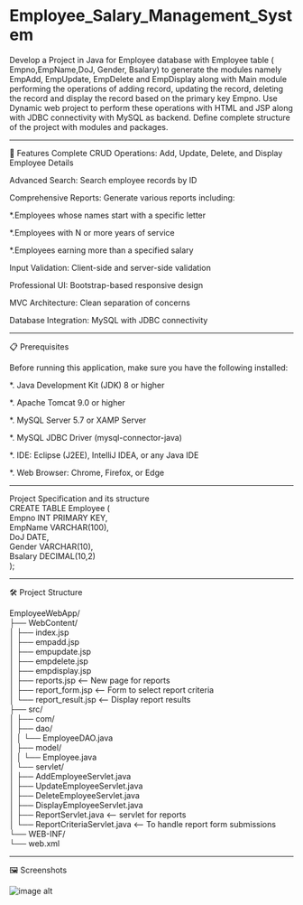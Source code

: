 # Employee_Salary_Management_System

Develop a Project in Java for Employee database with Employee table ( Empno,EmpName,DoJ, Gender, Bsalary) to generate the modules namely EmpAdd, EmpUpdate, EmpDelete and EmpDisplay along with Main module performing the operations of adding record, updating the record, deleting the record and display the record based on the primary key Empno. Use Dynamic web project to perform these operations with HTML and JSP along with JDBC
connectivity with MySQL as backend. Define complete structure of the project with modules and packages.

---------------------------------------------------------------------------------------------------------------------------------------------------------------------------------------------------------------------

🚀 Features
Complete CRUD Operations: Add, Update, Delete, and Display Employee Details                                  

Advanced Search: Search employee records by ID

Comprehensive Reports: Generate various reports including:

  *.Employees whose names start with a specific letter
  
  *.Employees with N or more years of service
  
  *.Employees earning more than a specified salary
  
Input Validation: Client-side and server-side validation

Professional UI: Bootstrap-based responsive design

MVC Architecture: Clean separation of concerns

Database Integration: MySQL with JDBC connectivity

---------------------------------------------------------------------------------------------------------------------------------------------------------------------------------------------------------------------

📋 Prerequisites

Before running this application, make sure you have the following installed:

   *. Java Development Kit (JDK) 8 or higher

   *. Apache Tomcat 9.0 or higher
   
   *. MySQL Server 5.7 or XAMP Server
   
   *. MySQL JDBC Driver (mysql-connector-java)
   
   *. IDE: Eclipse (J2EE), IntelliJ IDEA, or any Java IDE
   
   *. Web Browser: Chrome, Firefox, or Edge

___

Project Specification and its structure                                                                          
CREATE TABLE Employee (                                                                                                             
Empno INT PRIMARY KEY,                                                                                                                                                                                           
EmpName VARCHAR(100),                                                                                                                     
DoJ DATE,                                                                                                                                                                                                        
Gender VARCHAR(10),                                                                      
Bsalary DECIMAL(10,2)                                                                 
);                                                                                                           

______

🛠️ Project Structure

EmployeeWebApp/                                          
├── WebContent/                                             
│ ├── index.jsp                                               
│ ├── empadd.jsp                                                             
│ ├── empupdate.jsp                                                           
│ ├── empdelete.jsp                                                                
│ ├── empdisplay.jsp                                                                 
│ ├── reports.jsp <-- New page for reports                                                            
│ ├── report_form.jsp <-- Form to select report criteria                                                     
│ └── report_result.jsp <-- Display report results                                                               
├── src/                                                               
│ ├── com/                                                                              
│ ├── dao/                                                                           
│ │ └── EmployeeDAO.java                                                                                     
│ ├── model/                                        
│ │ └── Employee.java                                                  
│ └── servlet/                                                                  
│ ├── AddEmployeeServlet.java                                                                  
│ ├── UpdateEmployeeServlet.java                                                                        
│ ├── DeleteEmployeeServlet.java                                                                            
│ ├── DisplayEmployeeServlet.java                                                                               
│ ├── ReportServlet.java <-- servlet for reports                                                                                     
│ └── ReportCriteriaServlet.java <-- To handle report form submissions                                                                                      
└── WEB-INF/                                                                                                               
└── web.xml                                                                                                                     
 
_________


🖼️ Screenshots

![image alt]()

